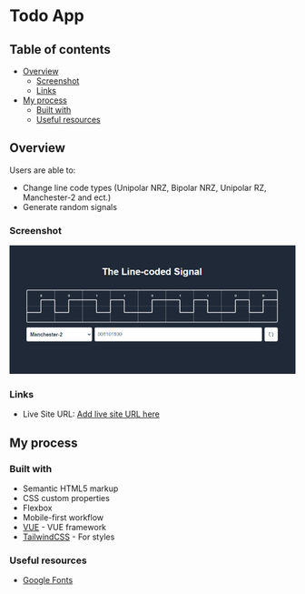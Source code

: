 # Todo App

## Table of contents

- [Overview](#overview)
    - [Screenshot](#screenshot)
    - [Links](#links)
- [My process](#my-process)
    - [Built with](#built-with)
    - [Useful resources](#useful-resources)

## Overview

Users are able to:

- Change line code types (Unipolar NRZ, Bipolar NRZ, Unipolar RZ, Manchester-2 and ect.)
- Generate random signals

### Screenshot

![](./screenshot.png)

### Links

- Live Site URL: [Add live site URL here](https://ilyachichkov.github.io/signal_timeline/)

## My process

### Built with

- Semantic HTML5 markup
- CSS custom properties
- Flexbox
- Mobile-first workflow
- [VUE](https://vuejs.org/) - VUE framework
- [TailwindCSS](https://tailwindcss.ru/) - For styles

### Useful resources

- [Google Fonts](https://fonts.google.com/)

